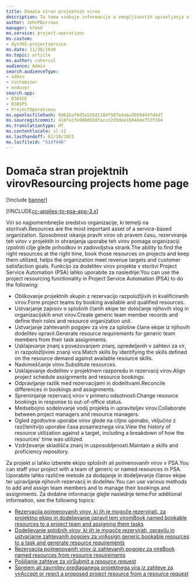 ```yaml
---
title: Domača stran projektnih virov
description: Ta tema vsebuje informacije o zmogljivostih upravljanja virov v aplikaciji Project Service Automation (PSA) za Dynamics 365.
author: JohnPBurrows
manager: kfend
ms.service: project-operations
ms.custom:
- dyn365-projectservice
ms.date: 11/28/2018
ms.topic: article
ms.author: ruhercul
audience: Admin
search.audienceType:
- admin
- customizer
- enduser
search.app:
- D365CE
- D365PS
- ProjectOperations
ms.openlocfilehash: 6d62baf0d5a535d118df507edaba3059d44fd4d7
ms.sourcegitcommit: 418fa1fe9d605b8faccc2d5dee1b04b4e753f194
ms.translationtype: HT
ms.contentlocale: sl-SI
ms.lasthandoff: 02/10/2021
ms.locfileid: "5147448"
---
```

# <a name="resourcing-projects-home-page"></a><span data-ttu-id="0f18c-103">Domača stran projektnih virov</span><span class="sxs-lookup"><span data-stu-id="0f18c-103">Resourcing projects home page</span></span>

[!include [banner](../includes/psa-now-project-operations.md)]

[!INCLUDE[cc-applies-to-psa-app-3.x](../includes/cc-applies-to-psa-app-3x.md)]

<span data-ttu-id="0f18c-104">Viri so najpomembnejše sredstvo organizacije, ki temelji na storitvah.</span><span class="sxs-lookup"><span data-stu-id="0f18c-104">Resources are the most important asset of a service-based organization.</span></span> <span data-ttu-id="0f18c-105">Sposobnost iskanja pravih virov ob pravem času, rezerviranja teh virov v projektih in ohranjanja uporabe teh virov pomaga organizaciji izpolniti cilje glede prihodkov in zadovoljstva strank.</span><span class="sxs-lookup"><span data-stu-id="0f18c-105">The ability to find the right resources at the right time, book those resources on projects and keep them utilized, helps the organization meet revenue targets and customer satisfaction goals.</span></span> <span data-ttu-id="0f18c-106">Funkcijo za dodelitev virov projekta v storitvi Project Service Automation (PSA) lahko uporabite za naslednje:</span><span class="sxs-lookup"><span data-stu-id="0f18c-106">You can use the project resourcing functionality in Project Service Automation (PSA) to do the following:</span></span>

- <span data-ttu-id="0f18c-107">Oblikovanje projektnih skupin z rezervacijo razpoložljivih in kvalificiranih virov.</span><span class="sxs-lookup"><span data-stu-id="0f18c-107">Form project teams by booking available and qualified resources.</span></span>
- <span data-ttu-id="0f18c-108">Ustvarjanje zapisov o splošnih članih ekipe ter določanje njihovih vlog in organizacijskih enot virov.</span><span class="sxs-lookup"><span data-stu-id="0f18c-108">Create generic team member records and define their roles and resource organization unit.</span></span>
- <span data-ttu-id="0f18c-109">Ustvarjanje zahtevanih pogojev za vire za splošne člane ekipe iz njihovih dodelitev opravil.</span><span class="sxs-lookup"><span data-stu-id="0f18c-109">Generate resource requirements for generic team members from their task assignments.</span></span>
- <span data-ttu-id="0f18c-110">Usklajevanje znanj s povezovanjem znanj, opredeljenih v zahtevi za vir, in razpoložljivimi znanji vira.</span><span class="sxs-lookup"><span data-stu-id="0f18c-110">Match skills by identifying the skills defined on the resource demand against available resource skills.</span></span>
- <span data-ttu-id="0f18c-111">Nadomeščanje virov.</span><span class="sxs-lookup"><span data-stu-id="0f18c-111">Substitute resources.</span></span>
- <span data-ttu-id="0f18c-112">Usklajevanje dodelitev v projektnem razporedu in rezervacij virov.</span><span class="sxs-lookup"><span data-stu-id="0f18c-112">Align project schedule assignments and resource bookings.</span></span>
- <span data-ttu-id="0f18c-113">Odpravljanje razlik med rezervacijami in dodelitvami.</span><span class="sxs-lookup"><span data-stu-id="0f18c-113">Reconcile differences in bookings and assignments.</span></span>
- <span data-ttu-id="0f18c-114">Spreminjanje rezervacij virov v primeru odsotnosti.</span><span class="sxs-lookup"><span data-stu-id="0f18c-114">Change resource bookings in response to out-of-office status.</span></span>
- <span data-ttu-id="0f18c-115">Medsebojno sodelovanje vodij projekta in upraviteljev virov.</span><span class="sxs-lookup"><span data-stu-id="0f18c-115">Collaborate between project managers and resource managers.</span></span>
- <span data-ttu-id="0f18c-116">Ogled zgodovine uporabe virov glede na ciljno uporabo, vključno z razčlenitvijo uporabe časa posameznega vira.</span><span class="sxs-lookup"><span data-stu-id="0f18c-116">View the history of resource utilization against a target, including a breakdown of how the resources' time was utilized.</span></span>
- <span data-ttu-id="0f18c-117">Vzdrževanje skladišča znanj in usposobljenosti.</span><span class="sxs-lookup"><span data-stu-id="0f18c-117">Maintain a skills and proficiency repository.</span></span>


<span data-ttu-id="0f18c-118">Za projekt si lahko izberete ekipo splošnih ali poimenovanih virov v PSA.</span><span class="sxs-lookup"><span data-stu-id="0f18c-118">You can staff your project with a team of generic or named resources in PSA.</span></span> <span data-ttu-id="0f18c-119">Uporabite lahko različne metode za dodajanje in dodeljevanje članov ekipe ter upravljanje njihovih rezervacij in dodelitev.</span><span class="sxs-lookup"><span data-stu-id="0f18c-119">You can use various methods to add and assign team members and to manage their bookings and assignments.</span></span> <span data-ttu-id="0f18c-120">Za dodatne informacije glejte naslednje teme:</span><span class="sxs-lookup"><span data-stu-id="0f18c-120">For additional information, see the following topics:</span></span>

- [<span data-ttu-id="0f18c-121">Rezervacija poimenovanih virov, ki jih je mogoče rezervirati, za projektno ekipo in dodeljevanje opravil tem virom</span><span class="sxs-lookup"><span data-stu-id="0f18c-121">Book named bookable resources to a project team and assigning them tasks</span></span>](assign-named-bookable-resource.md)
- [<span data-ttu-id="0f18c-122">Dodeljevanje splošnih virov, ki jih je mogoče rezervirati, opravilu in ustvarjanje zahtevanih pogojev za vir</span><span class="sxs-lookup"><span data-stu-id="0f18c-122">Assign generic bookable resources to a task and generate resource requirements</span></span>](assign-generic-bookable-resource.md)
- [<span data-ttu-id="0f18c-123">Rezervacija poimenovanih virov iz zahtevanih pogojev za vire</span><span class="sxs-lookup"><span data-stu-id="0f18c-123">Book named resources from resource requirements</span></span>](book-named-resource.md)
- [<span data-ttu-id="0f18c-124">Pošiljanje zahteve za vir</span><span class="sxs-lookup"><span data-stu-id="0f18c-124">Submit a resource request</span></span>](submit-resource-request.md)
- [<span data-ttu-id="0f18c-125">Sprejem ali zavrnitev predlaganega projektnega vira iz zahteve za vir</span><span class="sxs-lookup"><span data-stu-id="0f18c-125">Accept or reject a proposed project resource from a resource request</span></span>](accept-reject-proposed-resource.md)
